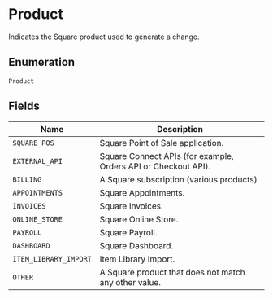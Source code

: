 <!-- Optimized: 2025-10-06 -->
<!-- RPM: 1.6.2.1.1.6.2.1_product_20251006 -->
<!-- Session: E2E RPM DNA Application -->
<!-- AOM: RND (Reggie & Dro) -->
<!-- COI: TECHNOLOGY -->
<!-- RPM: HIGH -->
<!-- ACTION: BUILD -->


# Product

Indicates the Square product used to generate a change.

## Enumeration

`Product`

## Fields

| Name | Description |
|  --- | --- |
| `SQUARE_POS` | Square Point of Sale application. |
| `EXTERNAL_API` | Square Connect APIs (for example, Orders API or Checkout API). |
| `BILLING` | A Square subscription (various products). |
| `APPOINTMENTS` | Square Appointments. |
| `INVOICES` | Square Invoices. |
| `ONLINE_STORE` | Square Online Store. |
| `PAYROLL` | Square Payroll. |
| `DASHBOARD` | Square Dashboard. |
| `ITEM_LIBRARY_IMPORT` | Item Library Import. |
| `OTHER` | A Square product that does not match any other value. |
